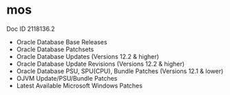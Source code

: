 # mos

Doc ID 2118136.2

-   Oracle Database Base Releases
-   Oracle Database Patchsets
-   Oracle Database Updates (Versions 12.2 & higher)
-   Oracle Database Update Revisions (Versions 12.2 & higher)
-   Oracle Database PSU, SPU(CPU), Bundle Patches (Versions 12.1 & lower)
-   OJVM Update/PSU/Bundle Patches
-   Latest Available Microsoft Windows Patches

​
